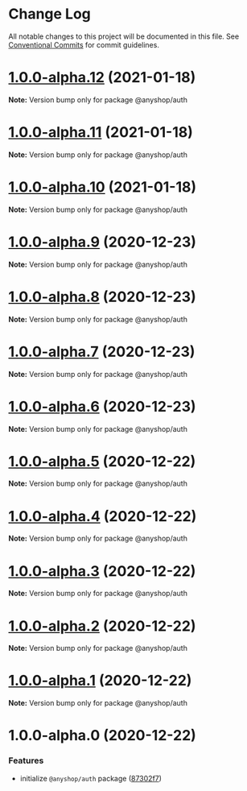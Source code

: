 # Change Log

All notable changes to this project will be documented in this file.
See [Conventional Commits](https://conventionalcommits.org) for commit guidelines.

# [1.0.0-alpha.12](https://github.com/alazes/anyshop-framework/compare/@anyshop/auth@1.0.0-alpha.11...@anyshop/auth@1.0.0-alpha.12) (2021-01-18)

**Note:** Version bump only for package @anyshop/auth

# [1.0.0-alpha.11](https://github.com/alazes/anyshop-framework/compare/@anyshop/auth@1.0.0-alpha.10...@anyshop/auth@1.0.0-alpha.11) (2021-01-18)

**Note:** Version bump only for package @anyshop/auth

# [1.0.0-alpha.10](https://github.com/alazes/anyshop-framework/compare/@anyshop/auth@1.0.0-alpha.9...@anyshop/auth@1.0.0-alpha.10) (2021-01-18)

**Note:** Version bump only for package @anyshop/auth

# [1.0.0-alpha.9](https://github.com/alazes/anyshop-framework/compare/@anyshop/auth@1.0.0-alpha.8...@anyshop/auth@1.0.0-alpha.9) (2020-12-23)

**Note:** Version bump only for package @anyshop/auth

# [1.0.0-alpha.8](https://github.com/alazes/anyshop-framework/compare/@anyshop/auth@1.0.0-alpha.7...@anyshop/auth@1.0.0-alpha.8) (2020-12-23)

**Note:** Version bump only for package @anyshop/auth

# [1.0.0-alpha.7](https://github.com/alazes/anyshop-framework/compare/@anyshop/auth@1.0.0-alpha.6...@anyshop/auth@1.0.0-alpha.7) (2020-12-23)

**Note:** Version bump only for package @anyshop/auth

# [1.0.0-alpha.6](https://github.com/alazes/anyshop-framework/compare/@anyshop/auth@1.0.0-alpha.5...@anyshop/auth@1.0.0-alpha.6) (2020-12-23)

**Note:** Version bump only for package @anyshop/auth

# [1.0.0-alpha.5](https://github.com/alazes/anyshop-framework/compare/@anyshop/auth@1.0.0-alpha.4...@anyshop/auth@1.0.0-alpha.5) (2020-12-22)

**Note:** Version bump only for package @anyshop/auth

# [1.0.0-alpha.4](https://github.com/alazes/anyshop-framework/compare/@anyshop/auth@1.0.0-alpha.3...@anyshop/auth@1.0.0-alpha.4) (2020-12-22)

**Note:** Version bump only for package @anyshop/auth

# [1.0.0-alpha.3](https://github.com/alazes/anyshop-framework/compare/@anyshop/auth@1.0.0-alpha.2...@anyshop/auth@1.0.0-alpha.3) (2020-12-22)

**Note:** Version bump only for package @anyshop/auth

# [1.0.0-alpha.2](https://github.com/alazes/anyshop-framework/compare/@anyshop/auth@1.0.0-alpha.1...@anyshop/auth@1.0.0-alpha.2) (2020-12-22)

**Note:** Version bump only for package @anyshop/auth

# [1.0.0-alpha.1](https://github.com/alazes/anyshop-framework/compare/@anyshop/auth@1.0.0-alpha.0...@anyshop/auth@1.0.0-alpha.1) (2020-12-22)

**Note:** Version bump only for package @anyshop/auth

# 1.0.0-alpha.0 (2020-12-22)

### Features

- initialize `@anyshop/auth` package ([87302f7](https://github.com/alazes/anyshop-framework/commit/87302f7e63dcbb0569ed1779dededf6c24de2c29))
